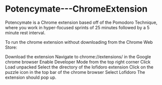 # Potencymate---ChromeExtension
Potencymate is a Chrome extension based off of the Pomodoro Technique, where you work in hyper-focused sprints of 25 minutes followed by a 5 minute rest interval.

To run the chrome extension without downloading from the Chrome Web Store:

Download the extension
Navigate to chrome://extensions/ in the Google chrome browser
Enable Developer Mode from the top right corner
Click Load unpacked
Select the directory of the lofidoro extension
Click on the puzzle icon in the top bar of the chrome browser
Select Lofidoro
The extension should pop up.
